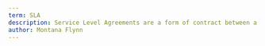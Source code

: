 ```yaml
---
term: SLA
description: Service Level Agreements are a form of contract between a service provider and consumer defining expected performance metrics.
author: Montana Flynn
---
```

